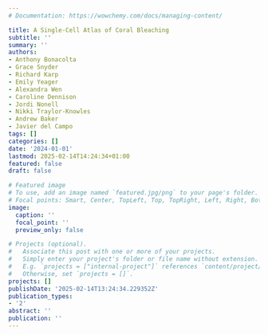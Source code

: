 ```yaml
---
# Documentation: https://wowchemy.com/docs/managing-content/

title: A Single-Cell Atlas of Coral Bleaching
subtitle: ''
summary: ''
authors:
- Anthony Bonacolta
- Grace Snyder
- Richard Karp
- Emily Yeager
- Alexandra Wen
- Caroline Dennison
- Jordi Nonell
- Nikki Traylor-Knowles
- Andrew Baker
- Javier del Campo
tags: []
categories: []
date: '2024-01-01'
lastmod: 2025-02-14T14:24:34+01:00
featured: false
draft: false

# Featured image
# To use, add an image named `featured.jpg/png` to your page's folder.
# Focal points: Smart, Center, TopLeft, Top, TopRight, Left, Right, BottomLeft, Bottom, BottomRight.
image:
  caption: ''
  focal_point: ''
  preview_only: false

# Projects (optional).
#   Associate this post with one or more of your projects.
#   Simply enter your project's folder or file name without extension.
#   E.g. `projects = ["internal-project"]` references `content/project/deep-learning/index.md`.
#   Otherwise, set `projects = []`.
projects: []
publishDate: '2025-02-14T13:24:34.229352Z'
publication_types:
- '2'
abstract: ''
publication: ''
---
```

